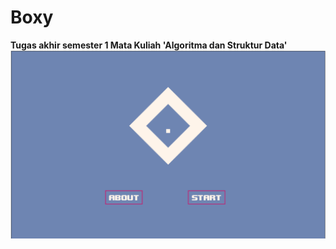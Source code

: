 # Boxy

**Tugas akhir semester 1 Mata Kuliah 'Algoritma dan Struktur Data'**
![Screenshoot main menu](./images/screenshoot.png)